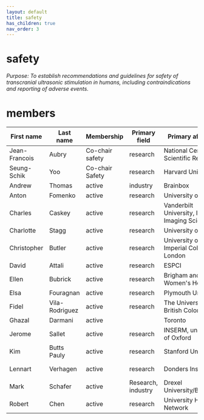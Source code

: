 ```yaml
---
layout: default
title: safety
has_children: true
nav_order: 3
---
```


# safety
*Purpose: To establish recommendations and guidelines for safety of transcranial ultrasonic stimulation in humans, including contraindications and reporting of adverse events.*

# members 
| First name    | Last name      | Membership      | Primary field      | Primary affiliation                                | Country         |
|---------------|----------------|-----------------|--------------------|----------------------------------------------------|-----------------|
| Jean-Francois | Aubry          | Co-chair safety | research           | National Centre for Scientific Research            | France          |
| Seung-Schik   | Yoo            | Co-chair Safety | research           | Harvard University                                 | USA             |
| Andrew        | Thomas         | active          | industry           | Brainbox                                           | UK              |
| Anton         | Fomenko        | active          | research           | University of Toronto                              | Canada          |
| Charles       | Caskey         | active          | research           | Vanderbilt University, Insitute of Imaging Science | USA             |
| Charlotte     | Stagg          | active          | research           | University of Oxford                               | UK              |
| Christopher   | Butler         | active          | research           | University of Oxford, Imperial College London      | UK              |
| David         | Attali         | active          | research           | ESPCI                                              | France          |
| Ellen         | Bubrick        | active          | research           | Brigham and Women's Hospital                       | USA             |
| Elsa          | Fouragnan      | active          | research           | Plymouth University                                | UK              |
| Fidel         | Vila-Rodriguez | active          | research           | The University of British Colombia                 | Canada          |
| Ghazal        | Darmani        | active          |                    | Toronto                                            | Canada          |
| Jerome        | Sallet         | active          | research           | INSERM, university of Oxford                       | UK              |
| Kim           | Butts Pauly    | active          | research           | Stanford University                                | USA             |
| Lennart       | Verhagen       | active          | research           | Donders Institute                                  | The Netherlands |
| Mark          | Schafer        | active          | Research, industry | Drexel University/Brainsonix                       | USA             |
| Robert        | Chen           | active          | research           | University Health Network                          | Canada          |
